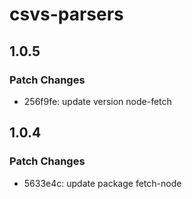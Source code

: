 # csvs-parsers

## 1.0.5

### Patch Changes

- 256f9fe: update version node-fetch

## 1.0.4

### Patch Changes

- 5633e4c: update package fetch-node
